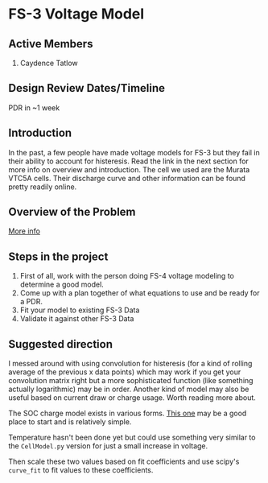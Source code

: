 # FS-3 Voltage Model

## Active Members

1. Caydence Tatlow

## Design Review Dates/Timeline

PDR in ~1 week

## Introduction

In the past, a few people have made voltage models for FS-3 but they fail in their ability to account for histeresis. Read the link in the next section for more info on overview and introduction. The cell we used are the Murata VTC5A cells. Their discharge curve and other information can be found pretty readily online.

## Overview of the Problem

[More info](../Docs/Battery%20Modeling.md)

## Steps in the project

1. First of all, work with the person doing FS-4 voltage modeling to determine a good model.
1. Come up with a plan together of what equations to use and be ready for a PDR.
1. Fit your model to existing FS-3 Data
1. Validate it against other FS-3 Data

## Suggested direction

I messed around with using convolution for histeresis (for a kind of rolling average of the previous x data points) which may work if you get your convolution matrix right but a more sophisticated function (like something actually logarithmic) may be in order. Another kind of model may also be useful based on current draw or charge usage. Worth reading more about.

The SOC charge model exists in various forms. [This one](Data/CellModel.py) may be a good place to start and is relatively simple.

Temperature hasn't been done yet but could use something very similar to the ```CellModel.py``` version for just a small increase in voltage.

Then scale these two values based on fit coefficients and use scipy's ```curve_fit``` to fit values to these coefficients.